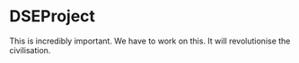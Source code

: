 # DSEProject
This is incredibly important. We have to work on this. It will revolutionise the civilisation.
